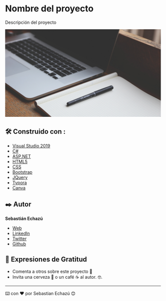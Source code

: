 # Nombre del proyecto

Descripción del proyecto 

![mini](mini.png)

## 🛠️ Construido con :


* [Visual Studio 2019](https://visualstudio.microsoft.com/es/vs/) 
* [C#](https://docs.microsoft.com/es-es/dotnet/csharp/tour-of-csharp/) 
* [ASP.NET](https://docs.microsoft.com/en-us/aspnet/core/?view=aspnetcore-5.0&source=docs)
* [HTML5](https://developer.mozilla.org/es/docs/HTML/HTML5) 
* [CSS](https://developer.mozilla.org/es/docs/Web/CSS)
* [Bootstrap](https://getbootstrap.com/) 
* [JQuery](https://jquery.com/) 
* [Typora](https://www.typora.io/) 
* [Canva](https://www.canva.com/)

## ✒️ Autor

**Sebastián Echazú** 

* [Web](https://sebastianechazu.com/)
* [LinkedIn](https://www.linkedin.com/in/sebastian-echazu/)
* [Twitter](https://twitter.com/sebasechazu)
* [Github](https://github.com/SebastianEchazu)



## 🎁 Expresiones de Gratitud 

* Comenta a otros sobre este proyecto 📢
* Invita una cerveza 🍺 o un café ☕ al autor.  🤓. 

---
⌨️ con ❤️ por Sebastian Echazú 😊

